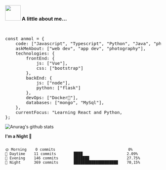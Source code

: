 <h3><img src="https://camo.githubusercontent.com/be37cdc8f930300096c506ad4574eaae977c48fbb2705cfcb92f4eeab8282c7a/68747470733a2f2f6d656469612e67697068792e636f6d2f6d656469612f56674344417a634b767352364f4d307557672f67697068792e676966" width="50" style="max-width:100%;"></a> A little about me...</h3>
<br>
<pre>
const anmol = {
    code: ["Javascript", "Typescript", "Python", "Java", "php"],
    askMeAbout: ["web dev", "app dev", "photography"],
    technologies: {
        frontEnd: {
            js: ["Vue"],
            css: ["bootstrap"]
        },
        backEnd: {
            js: ["node"],
            python: ["flask"]
        },
        devOps: ["Docker🐳"],
        databases: ["mongo", "MySql"],
    },
    currentFocus: "Learning React and Python,
};</pre>

![Anurag's github stats](https://github-readme-stats.vercel.app/api?username=thijsrijkers&show_icons=true&theme=dracula)

<p><strong>I'm a Night <g-emoji class="g-emoji" alias="owl" fallback-src="https://github.githubassets.com/images/icons/emoji/unicode/1f989.png">🦉</g-emoji></strong></p>
<pre lang="text"><code>
🌞 Morning    0 commits                                 0% 
🌆 Daytime    11 commits        ████                    2.09% 
🌃 Evening    146 commits       ███████                 27.75% 
🌙 Night      369 commits       ████████████████████    70,15%

</code></pre>
